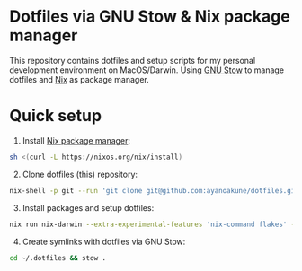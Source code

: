 # Dotfiles via GNU Stow & Nix package manager

This repository contains dotfiles and setup scripts for my personal development environment on MacOS/Darwin. Using [GNU Stow](https://www.gnu.org/software/stow/) to manage dotfiles and [Nix](https://nixos.org/) as package manager.

# Quick setup

1. Install [Nix package manager](https://nixos.org/download/):

```sh
sh <(curl -L https://nixos.org/nix/install)
```

2. Clone dotfiles (this) repository:

```sh
nix-shell -p git --run 'git clone git@github.com:ayanoakune/dotfiles.git .dotfiles'
```

3. Install packages and setup dotfiles:

```sh
nix run nix-darwin --extra-experimental-features 'nix-command flakes' -- switch --flake ~/.dotfiles/nix#akune'
```

4. Create symlinks with dotfiles via GNU Stow:

```sh
cd ~/.dotfiles && stow .
```
